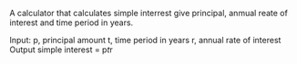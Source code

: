 A calculator that calculates simple interrest give principal, anmual reate of interest and time period in years.

Input:
  p, principal amount
  t, time period in years
  r, annual rate of interest
Output
  simple interest = p*t*r
  
